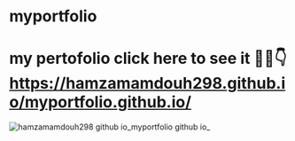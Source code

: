 # myportfolio 
# my pertofolio click here to see it 🎀💖👇https://hamzamamdouh298.github.io/myportfolio.github.io/
![hamzamamdouh298 github io_myportfolio github io_](https://github.com/user-attachments/assets/959136b5-3fcf-4c65-9ddf-7b092903b93c)
